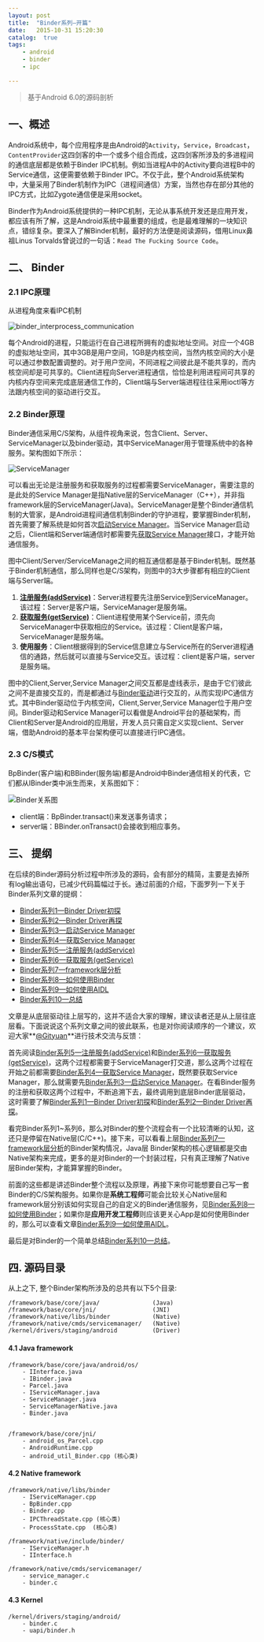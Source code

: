 ```yaml
---
layout: post
title:  "Binder系列—开篇"
date:   2015-10-31 15:20:30
catalog:  true
tags:
    - android
    - binder
    - ipc

---
```



> 基于Android 6.0的源码剖析

## 一、概述
Android系统中，每个应用程序是由Android的`Activity`，`Service`，`Broadcast`，`ContentProvider`这四剑客的中一个或多个组合而成，这四剑客所涉及的多进程间的通信底层都是依赖于Binder IPC机制。例如当进程A中的Activity要向进程B中的Service通信，这便需要依赖于Binder IPC。不仅于此，整个Android系统架构中，大量采用了Binder机制作为IPC（进程间通信）方案，当然也存在部分其他的IPC方式，比如Zygote通信便是采用socket。

Binder作为Android系统提供的一种IPC机制，无论从事系统开发还是应用开发，都应该有所了解，这是Android系统中最重要的组成，也是最难理解的一块知识点，错综复杂。要深入了解Binder机制，最好的方法便是阅读源码，借用Linux鼻祖Linus Torvalds曾说过的一句话：`Read The Fucking Source Code`。

## 二、 Binder


### 2.1 IPC原理

从进程角度来看IPC机制

![binder_interprocess_communication](/images/binder/prepare/binder_interprocess_communication.png)

每个Android的进程，只能运行在自己进程所拥有的虚拟地址空间。对应一个4GB的虚拟地址空间，其中3GB是用户空间，1GB是内核空间，当然内核空间的大小是可以通过参数配置调整的。对于用户空间，不同进程之间彼此是不能共享的，而内核空间却是可共享的。Client进程向Server进程通信，恰恰是利用进程间可共享的内核内存空间来完成底层通信工作的，Client端与Server端进程往往采用ioctl等方法跟内核空间的驱动进行交互。

### 2.2 Binder原理

Binder通信采用C/S架构，从组件视角来说，包含Client、Server、ServiceManager以及binder驱动，其中ServiceManager用于管理系统中的各种服务。架构图如下所示：

![ServiceManager](/images/binder/prepare/IPC-Binder.jpg)

可以看出无论是注册服务和获取服务的过程都需要ServiceManager，需要注意的是此处的Service Manager是指Native层的ServiceManager（C++），并非指framework层的ServiceManager(Java)。ServiceManager是整个Binder通信机制的大管家，是Android进程间通信机制Binder的守护进程，要掌握Binder机制，首先需要了解系统是如何首次[启动Service Manager](http://gityuan.com/2015/11/07/binder-start-sm/)。当Service Manager启动之后，Client端和Server端通信时都需要先[获取Service Manager](http://gityuan.com/2015/11/08/binder-get-sm/)接口，才能开始通信服务。

图中Client/Server/ServiceManage之间的相互通信都是基于Binder机制。既然基于Binder机制通信，那么同样也是C/S架构，则图中的3大步骤都有相应的Client端与Server端。

1. **[注册服务(addService)](http://gityuan.com/2015/11/14/binder-add-service/)**：Server进程要先注册Service到ServiceManager。该过程：Server是客户端，ServiceManager是服务端。
2. **[获取服务(getService)](http://gityuan.com/2015/11/15/binder-get-service/)**：Client进程使用某个Service前，须先向ServiceManager中获取相应的Service。该过程：Client是客户端，ServiceManager是服务端。
3. **使用服务**：Client根据得到的Service信息建立与Service所在的Server进程通信的通路，然后就可以直接与Service交互。该过程：client是客户端，server是服务端。

图中的Client,Server,Service Manager之间交互都是虚线表示，是由于它们彼此之间不是直接交互的，而是都通过与[Binder驱动](http://gityuan.com/2015/11/01/binder-driver/)进行交互的，从而实现IPC通信方式。其中Binder驱动位于内核空间，Client,Server,Service Manager位于用户空间。Binder驱动和Service Manager可以看做是Android平台的基础架构，而Client和Server是Android的应用层，开发人员只需自定义实现client、Server端，借助Android的基本平台架构便可以直接进行IPC通信。

### 2.3 C/S模式

BpBinder(客户端)和BBinder(服务端)都是Android中Binder通信相关的代表，它们都从IBinder类中派生而来，关系图如下：

![Binder关系图](/images/binder/prepare/Ibinder_classes.jpg)

- client端：BpBinder.transact()来发送事务请求；
- server端：BBinder.onTransact()会接收到相应事务。


## 三、 提纲

在后续的Binder源码分析过程中所涉及的源码，会有部分的精简，主要是去掉所有log输出语句，已减少代码篇幅过于长。通过前面的介绍，下面罗列一下关于Binder系列文章的提纲：

- [Binder系列1—Binder Driver初探](http://gityuan.com/2015/11/01/binder-driver/)
- [Binder系列2—Binder Driver再探](http://gityuan.com/2015/11/02/binder-driver-2/)
- [Binder系列3—启动Service Manager](http://gityuan.com/2015/11/07/binder-start-sm/)
- [Binder系列4—获取Service Manager](http://gityuan.com/2015/11/08/binder-get-sm/)
- [Binder系列5—注册服务(addService)](http://gityuan.com/2015/11/14/binder-add-service/)
- [Binder系列6—获取服务(getService)](http://gityuan.com/2015/11/15/binder-get-service/)
- [Binder系列7—framework层分析](http://gityuan.com/2015/11/21/binder-framework/)
- [Binder系列8—如何使用Binder](http://gityuan.com/2015/11/22/binder-use/)
- [Binder系列9—如何使用AIDL](http://gityuan.com/2015/11/23/binder-aidl/)
- [Binder系列10—总结](http://gityuan.com/2015/11/28/binder-summary/)

文章是从底层驱动往上层写的，这并不适合大家的理解，建议读者还是从上层往底层看。下面说说这个系列文章之间的彼此联系，也是对你阅读顺序的一个建议，欢迎大家**[@Gityuan](http://weibo.com/gityuan)**进行技术交流与反馈：

首先阅读[Binder系列5—注册服务(addService)](http://gityuan.com/2015/11/14/binder-add-service/)和[Binder系列6—获取服务(getService)](http://gityuan.com/2015/11/15/binder-get-service/)，这两个过程都需要于ServiceManager打交道，那么这两个过程在开始之前都需要[Binder系列4—获取Service Manager](http://gityuan.com/2015/11/08/binder-get-sm/)，既然要获取Service Manager，那么就需要先[Binder系列3—启动Service Manager](http://gityuan.com/2015/11/07/binder-start-sm/)。在看Binder服务的注册和获取这两个过程中，不断追溯下去，最终调用到底层Binder底层驱动，这时需要了解[Binder系列1—Binder Driver初探](http://gityuan.com/2015/11/01/binder-driver/)和[Binder系列2—Binder Driver再探](http://gityuan.com/2015/11/02/binder-driver-2/)。

看完Binder系列1~系列6，那么对Binder的整个流程会有一个比较清晰的认知，这还只是停留在Native层(C/C++)。接下来，可以看看上层[Binder系列7—framework层分析](http://gityuan.com/2015/11/21/binder-framework/)的Binder架构情况，Java层 Binder架构的核心逻辑都是交由Native架构来完成，更多的是对Binder的一个封装过程，只有真正理解了Native层Binder架构，才能算掌握的Binder。

前面的这些都是讲述Binder整个流程以及原理，再接下来你可能想要自己写一套Binder的C/S架构服务。如果你是**系统工程师**可能会比较关心Native层和framework层分别该如何实现自己的自定义的Binder通信服务，见[Binder系列8—如何使用Binder](http://gityuan.com/2015/11/22/binder-use/)；如果你是**应用开发工程师**则应该更关心App是如何使用Binder的，那么可以查看文章[Binder系列9—如何使用AIDL](http://gityuan.com/2015/11/23/binder-aidl/)。

最后是对Binder的一个简单总结[Binder系列10—总结](http://gityuan.com/2015/11/28/binder-summary/)。

## 四. 源码目录
从上之下, 整个Binder架构所涉及的总共有以下5个目录:

    /framework/base/core/java/               (Java)
    /framework/base/core/jni/                (JNI)
    /framework/native/libs/binder            (Native)
    /framework/native/cmds/servicemanager/   (Native)
    /kernel/drivers/staging/android          (Driver)

#### 4.1 Java framework

    /framework/base/core/java/android/os/  
        - IInterface.java
        - IBinder.java
        - Parcel.java
        - IServiceManager.java
        - ServiceManager.java
        - ServiceManagerNative.java
        - Binder.java  


    /framework/base/core/jni/    
        - android_os_Parcel.cpp
        - AndroidRuntime.cpp
        - android_util_Binder.cpp (核心类)

#### 4.2 Native framework

    /framework/native/libs/binder         
        - IServiceManager.cpp
        - BpBinder.cpp
        - Binder.cpp
        - IPCThreadState.cpp (核心类)
        - ProcessState.cpp  (核心类)

    /framework/native/include/binder/
        - IServiceManager.h
        - IInterface.h

    /framework/native/cmds/servicemanager/
        - service_manager.c
        - binder.c

#### 4.3 Kernel

    /kernel/drivers/staging/android/
        - binder.c
        - uapi/binder.h
